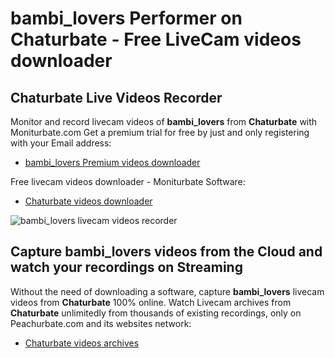 # bambi_lovers Performer on Chaturbate - Free LiveCam videos downloader

## Chaturbate Live Videos Recorder

Monitor and record livecam videos of **bambi_lovers** from **Chaturbate** with Moniturbate.com
Get a premium trial for free by just and only registering with your Email address:
* [bambi_lovers Premium videos downloader](https://moniturbate.com/request-demo-licence-key.html)

Free livecam videos downloader - Moniturbate Software:
* [Chaturbate videos downloader](https://moniturbate.com/moniturbate-download-software.html)

![bambi_lovers livecam videos recorder](https://peachurnet.com/templates/moniturbate-software.png)


## Capture bambi_lovers videos from the Cloud and watch your recordings on Streaming

Without the need of downloading a software, capture **bambi_lovers** livecam videos from **Chaturbate** 100% online.
Watch Livecam archives from **Chaturbate** unlimitedly from thousands of existing recordings, only on Peachurbate.com and its websites network:
* [Chaturbate videos archives](https://peachurnet.com/)